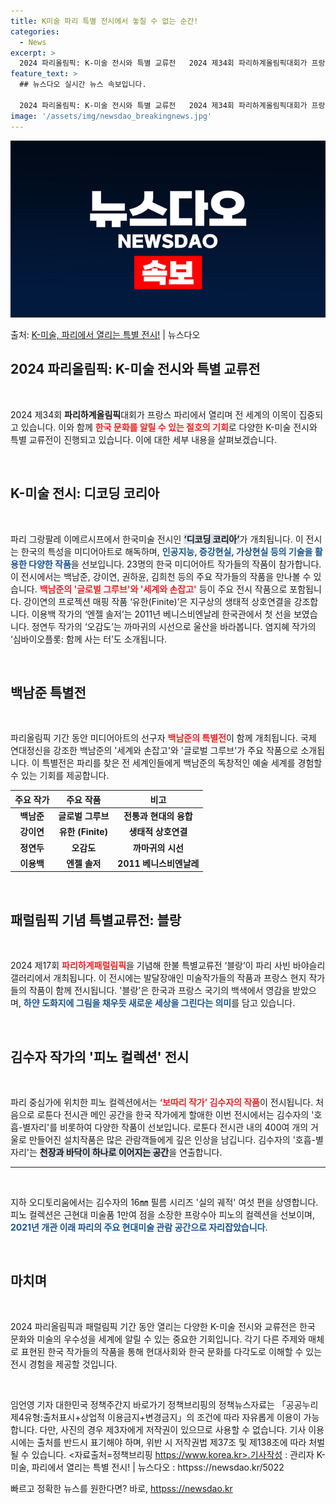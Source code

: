```yaml
---
title: K미술 파리 특별 전시에서 놓칠 수 없는 순간!
categories:
  - News
excerpt: >
  2024 파리올림픽: K-미술 전시와 특별 교류전   2024 제34회 파리하계올림픽대회가 프랑스 파리에서 …
feature_text: >
  ## 뉴스다오 실시간 뉴스 속보입니다.

  2024 파리올림픽: K-미술 전시와 특별 교류전   2024 제34회 파리하계올림픽대회가 프랑스 파리에서 …
image: '/assets/img/newsdao_breakingnews.jpg'
---
```


![뉴스다오 속보](/assets/img/newsdao_breakingnews.jpg)

<p>출처: <a href="httpss://newsdao.kr/5022" rel="dofollow">K-미술, 파리에서 열리는 특별 전시!</a> | 뉴스다오</p>

<h2 data-ke-size="size26">2024 파리올림픽: K-미술 전시와 특별 교류전</h2>

<p data-ke-size="size16">&nbsp;</p>

2024 제34회 <b>파리하계올림픽</b>대회가 프랑스 파리에서 열리며 전 세계의 이목이 집중되고 있습니다. 이와 함께 <b><span style="color: #ee2323;">한국 문화를 알릴 수 있는 절호의 기회</span></b>로 다양한 K-미술 전시와 특별 교류전이 진행되고 있습니다. 이에 대한 세부 내용을 살펴보겠습니다.

<p data-ke-size="size16">&nbsp;</p>

<h2 data-ke-size="size26">K-미술 전시: 디코딩 코리아</h2>

<p data-ke-size="size16">&nbsp;</p>

파리 그랑팔레 이메르시프에서 한국미술 전시인 <b><span style="background-color: #21538527;">‘디코딩 코리아’</span></b>가 개최됩니다. 이 전시는 한국의 특성을 미디어아트로 해독하며, <b><span style="color: #1a5490;">인공지능, 증강현실, 가상현실 등의 기술을 활용한 다양한 작품</span></b>을 선보입니다. 23명의 한국 미디어아트 작가들의 작품이 참가합니다. 이 전시에서는 백남준, 강이연, 권하윤, 김희천 등의 주요 작가들의 작품을 만나볼 수 있습니다. <b><span style="color: #ee2323;">백남준의 '글로벌 그루브'와 '세계와 손잡고'</span></b> 등이 주요 전시 작품으로 포함됩니다. 강이연의 프로젝션 매핑 작품 ‘유한(Finite)’은 지구상의 생태적 상호연결을 강조합니다. 이용백 작가의 ‘엔젤 솔저’는 2011년 베니스비엔날레 한국관에서 첫 선을 보였습니다. 정연두 작가의 ‘오감도’는 까마귀의 시선으로 울산을 바라봅니다. 염지혜 작가의 ‘심바이오플롯: 함께 사는 터’도 소개됩니다.

<p data-ke-size="size16">&nbsp;</p>

<h2 data-ke-size="size26">백남준 특별전</h2>

<p data-ke-size="size16">&nbsp;</p>

파리올림픽 기간 동안 미디어아트의 선구자 <b><span style="color: #ee2323;">백남준의 특별전</span></b>이 함께 개최됩니다. 국제 연대정신을 강조한 백남준의 '세계와 손잡고'와 '글로벌 그루브'가 주요 작품으로 소개됩니다. 이 특별전은 파리를 찾은 전 세계인들에게 백남준의 독창적인 예술 세계를 경험할 수 있는 기회를 제공합니다. 

<table style="width: 100%;">
  <thead>
    <tr>
      <th style="text-align: center;">주요 작가</th>
      <th style="text-align: center;">주요 작품</th>
      <th style="text-align: center;">비고</th>
    </tr>
  </thead>
  <tbody>
    <tr>
      <td style="text-align: center; height: 17px;"><b>백남준</b></td>
      <td style="text-align: center; height: 17px;"><b>글로벌 그루브</b></td>
      <td style="text-align: center; height: 17px;"><b>전통과 현대의 융합</b></td>
    </tr>
    <tr>
      <td style="text-align: center; height: 17px;"><b>강이연</b></td>
      <td style="text-align: center; height: 17px;"><b>유한 (Finite)</b></td>
      <td style="text-align: center; height: 17px;"><b>생태적 상호연결</b></td>
    </tr>
    <tr>
      <td style="text-align: center; height: 17px;"><b>정연두</b></td>
      <td style="text-align: center; height: 17px;"><b>오감도</b></td>
      <td style="text-align: center; height: 17px;"><b>까마귀의 시선</b></td>
    </tr>
    <tr>
      <td style="text-align: center; height: 17px;"><b>이용백</b></td>
      <td style="text-align: center; height: 17px;"><b>엔젤 솔저</b></td>
      <td style="text-align: center; height: 17px;"><b>2011 베니스비엔날레</b></td>
    </tr>
  </tbody>
</table>

<p data-ke-size="size16">&nbsp;</p>

<h2 data-ke-size="size26">패럴림픽 기념 특별교류전: 블랑</h2>

<p data-ke-size="size16">&nbsp;</p>

2024 제17회 <b><span style="color: #ee2323;">파리하계패럴림픽</span></b>을 기념해 한불 특별교류전 ‘블랑’이 파리 사빈 바야슬리 갤러리에서 개최됩니다. 이 전시에는 발달장애인 미술작가들의 작품과 프랑스 현지 작가들의 작품이 함께 전시됩니다. '블랑'은 한국과 프랑스 국기의 백색에서 영감을 받았으며, <b><span style="color: #1a5490;">하얀 도화지에 그림을 채우듯 새로운 세상을 그린다는 의미</span></b>를 담고 있습니다.

<p data-ke-size="size16">&nbsp;</p>

<h2 data-ke-size="size26">김수자 작가의 '피노 컬렉션' 전시</h2>

<p data-ke-size="size16">&nbsp;</p>

파리 중심가에 위치한 피노 컬렉션에서는 <b><span style="color: #ee2323;">‘보따리 작가’ 김수자의 작품</span></b>이 전시됩니다. 처음으로 로툰다 전시관 메인 공간을 한국 작가에게 할애한 이번 전시에서는 김수자의 '호흡-별자리'를 비롯하여 다양한 작품이 선보입니다. 로툰다 전시관 내의 400여 개의 거울로 만들어진 설치작품은 많은 관람객들에게 깊은 인상을 남깁니다. 김수자의 '호흡-별자리'는 <b><span style="background-color: #21538527;">천장과 바닥이 하나로 이어지는 공간</span></b>을 연출합니다. 

<hr>

<p data-ke-size="size16">&nbsp;</p>

지하 오디토리움에서는 김수자의 16㎜ 필름 시리즈 '실의 궤적' 여섯 편을 상영합니다. 피노 컬렉션은 근현대 미술품 1만여 점을 소장한 프랑수아 피노의 컬렉션을 선보이며, <b><span style="color: #1a5490;">2021년 개관 이래 파리의 주요 현대미술 관람 공간으로 자리잡았습니다</span></b>.

<p data-ke-size="size16">&nbsp;</p>

<h2 data-ke-size="size26">마치며</h2>

<p data-ke-size="size16">&nbsp;</p>

2024 파리올림픽과 패럴림픽 기간 동안 열리는 다양한 K-미술 전시와 교류전은 한국 문화와 미술의 우수성을 세계에 알릴 수 있는 중요한 기회입니다. 각기 다른 주제와 매체로 표현된 한국 작가들의 작품을 통해 현대사회와 한국 문화를 다각도로 이해할 수 있는 전시 경험을 제공할 것입니다. 

<p data-ke-size="size16">&nbsp;</p>

임언영 기자 대한민국 정책주간지 바로가기 정책브리핑의 정책뉴스자료는 「공공누리 제4유형:출처표시+상업적 이용금지+변경금지」의 조건에 따라 자유롭게 이용이 가능합니다. 다만, 사진의 경우 제3자에게 저작권이 있으므로 사용할 수 없습니다. 기사 이용 시에는 출처를 반드시 표기해야 하며, 위반 시 저작권법 제37조 및 제138조에 따라 처벌될 수 있습니다. <자료출처=정책브리핑 https://www.korea.kr>.기사작성 : 관리자 K-미술, 파리에서 열리는 특별 전시! | 뉴스다오  : httpss://newsdao.kr/5022 

빠르고 정확한 뉴스를 원한다면? 바로, <a href="httpss://newsdao.kr" rel="dofollow">httpss://newsdao.kr</a>


